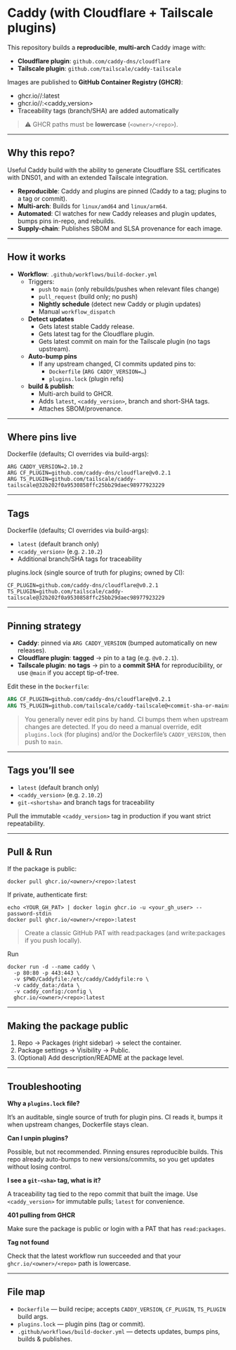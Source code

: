# Caddy (with Cloudflare + Tailscale plugins)

This repository builds a **reproducible**, **multi-arch** Caddy image with:
- **Cloudflare plugin**: `github.com/caddy-dns/cloudflare`
- **Tailscale plugin**: `github.com/tailscale/caddy-tailscale`

Images are published to **GitHub Container Registry (GHCR)**:

- ghcr.io/<owner>/<repo>:latest
- ghcr.io/<owner>/<repo>:<caddy_version>
- Traceability tags (branch/SHA) are added automatically

> ⚠️ GHCR paths must be **lowercase** (`<owner>/<repo>`).

---

## Why this repo?

Useful Caddy build with the ability to generate Cloudflare SSL certificates with DNS01, and with an extended Tailscale integration.

- **Reproducible**: Caddy and plugins are pinned (Caddy to a tag; plugins to a tag or commit).
- **Multi-arch**: Builds for `linux/amd64` and `linux/arm64`.
- **Automated**: CI watches for new Caddy releases and plugin updates, bumps pins in-repo, and rebuilds.
- **Supply-chain**: Publishes SBOM and SLSA provenance for each image.

---

## How it works

- **Workflow**: `.github/workflows/build-docker.yml`
  - Triggers:
    - `push` to `main` (only rebuilds/pushes when relevant files change)
    - `pull_request` (build only; no push)
    - **Nightly schedule** (detect new Caddy or plugin updates)
    - Manual `workflow_dispatch`
  - **Detect updates**
    - Gets latest stable Caddy release.
    - Gets latest tag for the Cloudflare plugin.
    - Gets latest commit on main for the Tailscale plugin (no tags upstream).
  - **Auto-bump pins**
    - If any upstream changed, CI commits updated pins to:
      - `Dockerfile` (`ARG CADDY_VERSION=…`)
      - `plugins.lock` (plugin refs)
  - **build & publish**:
    - Multi-arch build to GHCR.
    - Adds `latest`, `<caddy_version>`, branch and short-SHA tags.
    - Attaches SBOM/provenance.

---

## Where pins live

Dockerfile (defaults; CI overrides via build-args):

```
ARG CADDY_VERSION=2.10.2
ARG CF_PLUGIN=github.com/caddy-dns/cloudflare@v0.2.1
ARG TS_PLUGIN=github.com/tailscale/caddy-tailscale@32b202f0a9530858ffc25bb29daec98977923229
```

---

## Tags

Dockerfile (defaults; CI overrides via build-args):

- `latest` (default branch only)
- `<caddy_version>` (e.g. `2.10.2`)
- Additional branch/SHA tags for traceability

plugins.lock (single source of truth for plugins; owned by CI):

```
CF_PLUGIN=github.com/caddy-dns/cloudflare@v0.2.1
TS_PLUGIN=github.com/tailscale/caddy-tailscale@32b202f0a9530858ffc25bb29daec98977923229
```

---

## Pinning strategy

- **Caddy**: pinned via `ARG CADDY_VERSION` (bumped automatically on new releases).
- **Cloudflare plugin**: **tagged** → pin to a tag (e.g. `@v0.2.1`).
- **Tailscale plugin**: **no tags** → pin to a **commit SHA** for reproducibility, or use `@main` if you accept tip-of-tree.

Edit these in the `Dockerfile`:

```dockerfile
ARG CF_PLUGIN=github.com/caddy-dns/cloudflare@v0.2.1
ARG TS_PLUGIN=github.com/tailscale/caddy-tailscale@<commit-sha-or-main>
```

> You generally never edit pins by hand. CI bumps them when upstream changes are detected. If you do need a manual override, edit `plugins.lock` (for plugins) and/or the Dockerfile’s `CADDY_VERSION`, then push to `main`.

---

## Tags you’ll see

- `latest` (default branch only)
- `<caddy_version>` (e.g. `2.10.2`)
- `git-<shortsha>` and branch tags for traceability

Pull the immutable `<caddy_version>` tag in production if you want strict repeatability.

---

## Pull & Run

If the package is public:

`docker pull ghcr.io/<owner>/<repo>:latest`

If private, authenticate first:

```
echo <YOUR_GH_PAT> | docker login ghcr.io -u <your_gh_user> --password-stdin
docker pull ghcr.io/<owner>/<repo>:latest
```

> Create a classic GitHub PAT with read:packages (and write:packages if you push locally).

Run

```docker
docker run -d --name caddy \
  -p 80:80 -p 443:443 \
  -v $PWD/Caddyfile:/etc/caddy/Caddyfile:ro \
  -v caddy_data:/data \
  -v caddy_config:/config \
  ghcr.io/<owner>/<repo>:latest
```

---

## Making the package public

1. Repo → Packages (right sidebar) → select the container.
2. Package settings → Visibility → Public.
3. (Optional) Add description/README at the package level.

---

## Troubleshooting

**Why a `plugins.lock` file?**

It’s an auditable, single source of truth for plugin pins. CI reads it, bumps it when upstream changes, Dockerfile stays clean.

**Can I unpin plugins?**

Possible, but not recommended. Pinning ensures reproducible builds. This repo already auto-bumps to new versions/commits, so you get updates without losing control.

**I see a `git-<sha>` tag, what is it?**

A traceability tag tied to the repo commit that built the image. Use `<caddy_version>` for immutable pulls; `latest` for convenience.

**401 pulling from GHCR**

Make sure the package is public or login with a PAT that has `read:packages`.

**Tag not found**

Check that the latest workflow run succeeded and that your `ghcr.io/<owner>/<repo>` path is lowercase.

---

## File map

- `Dockerfile` — build recipe; accepts `CADDY_VERSION`, `CF_PLUGIN`, `TS_PLUGIN` build args.
- `plugins.lock` — plugin pins (tag or commit).
- `.github/workflows/build-docker.yml` — detects updates, bumps pins, builds & publishes.
